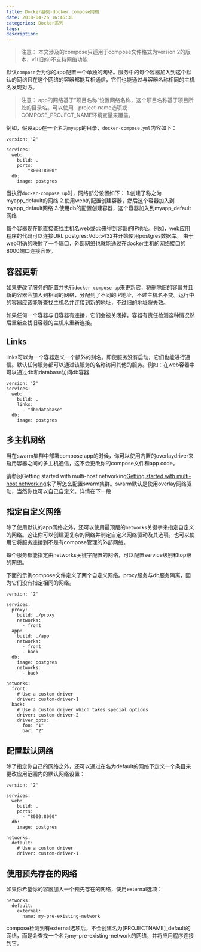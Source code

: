 ```yaml
---
title: Docker基础-docker compose网络
date: 2018-04-26 16:46:31
categories: Docker系列
tags: 
description:
---
```


> 注意： 本文涉及的compose只适用于compose文件格式为version 2的版本，v1(旧的)不支持网络功能

默认`compose`会为你的app配置一个单独的网络。服务中的每个容器加入到这个默认的网络且在这个网络的容器都能互相通信，它们也能通过与容器名称相同的主机名发现对方。

> 注意： app的网络基于”项目名称”设置网络名称，这个项目名称基于项目所处的目录名。可以使用--project-name选项或COMPOSE_PROJECT_NAME环境变量来覆盖。

例如，假设app在一个名为`myapp`的目录，`docker-compose.yml`内容如下：

```
version: '2'

services:
  web:
    build: .
    ports:
      - "8000:8000"
  db:
    image: postgres

```

当执行`docker-compose up`时，网络部分设置如下： 1.创建了称之为myapp_default的网络 2.使用web的配置创建容器，然后这个容器加入到myapp_default网络 3.使用db的配置创建容器，这个容器加入到myapp_default网络

每个容器现在能直接查找主机名web或db来得到容器的IP地址。例如，web应用程序的代码可以连接URL postgres://db:5432并开始使用postgres数据库。 由于web明确的映射了一个端口，外部网络也就能通过在docker主机的网络接口的8000端口连接容器。

## 容器更新
如果更改了服务的配置并执行`docker-compose up`来更新它，将删除旧的容器并且新的容器会加入到相同的网络，分配到了不同的IP地址，不过主机名不变。运行中的容器应该能够查找主机名并连接到新的地址，不过旧的地址将失效。

如果任何一个容器与旧容器有连接，它们会被关闭掉。容器有责任检测这种情况然后重新查找旧容器的主机来重新连接。

## Links
links可以为一个容器定义一个额外的别名。即使服务没有启动，它们也能进行通信。默认任何服务都可以通过该服务的名称访问其他的服务。例如：在web容器中可以通过db和database访问db容器

```
version: '2'
services:
  web:
    build: .
    links:
      - "db:database"
  db:
    image: postgres

```
## 多主机网络
当在swarm集群中部署compose app的时候，你可以使用内置的overlaydriver来启用容器之间的多主机通信，这不会更改你的compose文件和app code。

请参阅Getting started with multi-host networking[Getting started with multi-host networking](https://docs.docker.com/network/overlay-standalone.swarm/)来了解怎么配置swarm集群。swarm默认是使用overlay网络驱动，当然你也可以自己自定义。详情在下一段

## 指定自定义网络
除了使用默认的app网络之外，还可以使用最顶层的`networks`关键字来指定自定义的网络。这让你可以创建更复杂的网络并制定自定义网络驱动及其选项。也可以使用它将服务连接到不是有compose管理的外部网络。

每个服务都能指定由networks关键字配置的网络，可以配置service级别和top级的网络。

下面的示例compose文件定义了两个自定义网络。proxy服务与db服务隔离，因为它们没有指定相同的网络。

```
version: '2'

services:
  proxy:
    build: ./proxy
    networks:
      - front
  app:
    build: ./app
    networks:
      - front
      - back
  db:
    image: postgres
    networks:
      - back

networks:
  front:
    # Use a custom driver
    driver: custom-driver-1
  back:
    # Use a custom driver which takes special options
    driver: custom-driver-2
    driver_opts:
      foo: "1"
      bar: "2"

```

## 配置默认网络
除了指定你自己的网络之外，还可以通过在名为default的网络下定义一个条目来更改应用范围内的默认网络设置：
```
version: '2'

services:
  web:
    build: .
    ports:
      - "8000:8000"
  db:
    image: postgres

networks:
  default:
    # Use a custom driver
    driver: custom-driver-1

```
## 使用预先存在的网络
如果你希望你的容器加入一个预先存在的网络，使用external选项：

```
networks:
  default:
    external:
      name: my-pre-existing-network

```
compose检测到有external选项后，不会创建名为[PROJECTNAME]_default的网络，而是会查找一个名为my-pre-existing-network的网络，并将应用程序连接到它。


